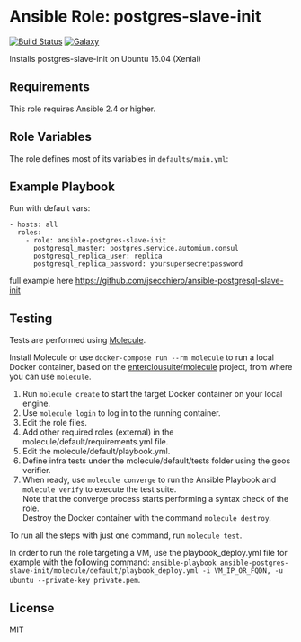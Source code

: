 Ansible Role: postgres-slave-init 
======================================


[![Build Status](https://travis-ci.org/entercloudsuite/ansible-postgres.svg?branch=master)](https://travis-ci.org/entercloudsuite/postgres-slave-init)
[![Galaxy](https://img.shields.io/badge/galaxy-entercloudsuite.postgres--slave--init-blue.svg?style=flat-square)](https://galaxy.ansible.com/entercloudsuite/postgres-slave-init)

Installs postgres-slave-init on Ubuntu 16.04 (Xenial)

## Requirements

This role requires Ansible 2.4 or higher.

## Role Variables

The role defines most of its variables in `defaults/main.yml`:

## Example Playbook

Run with default vars:

    - hosts: all
      roles:
        - role: ansible-postgres-slave-init
          postgresql_master: postgres.service.automium.consul
          postgresql_replica_user: replica
          postgresql_replica_password: yoursupersecretpassword

full example here https://github.com/jsecchiero/ansible-postgresql-slave-init

## Testing

Tests are performed using [Molecule](http://molecule.readthedocs.org/en/latest/).

Install Molecule or use `docker-compose run --rm molecule` to run a local Docker container, based on the [enterclousuite/molecule](https://hub.docker.com/r/fminzoni/molecule/) project, from where you can use `molecule`.

1. Run `molecule create` to start the target Docker container on your local engine.  
2. Use `molecule login` to log in to the running container.  
3. Edit the role files.  
4. Add other required roles (external) in the molecule/default/requirements.yml file.  
5. Edit the molecule/default/playbook.yml.  
6. Define infra tests under the molecule/default/tests folder using the goos verifier.  
7. When ready, use `molecule converge` to run the Ansible Playbook and `molecule verify` to execute the test suite.  
Note that the converge process starts performing a syntax check of the role.  
Destroy the Docker container with the command `molecule destroy`.   

To run all the steps with just one command, run `molecule test`. 

In order to run the role targeting a VM, use the playbook_deploy.yml file for example with the following command: `ansible-playbook ansible-postgres-slave-init/molecule/default/playbook_deploy.yml -i VM_IP_OR_FQDN, -u ubuntu --private-key private.pem`.  

## License

MIT
